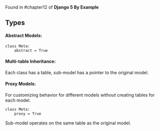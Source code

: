 Found in #chapter12 of **Django 5 By Example**
## Types
#### Abstract Models:
```
class Meta:
	abstract = True
```

#### Multi-table Inheritance:
Each class has a table, sub-model has a pointer to the original model.

#### Proxy Models:
For customizing behavior for different models without creating tables for each model.
```
class Meta:
	proxy = True
```
Sub-model operates on the same table as the original model.